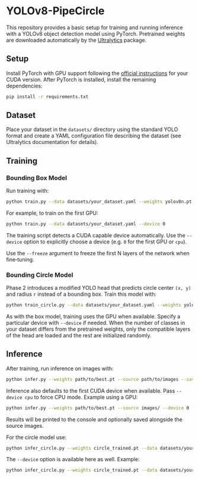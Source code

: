 # YOLOv8-PipeCircle

This repository provides a basic setup for training and running inference with a YOLOv8 object detection model using PyTorch. Pretrained weights are downloaded automatically by the [Ultralytics](https://github.com/ultralytics/ultralytics) package.

## Setup

Install PyTorch with GPU support following the [official instructions](https://pytorch.org/get-started/locally/)
for your CUDA version. After PyTorch is installed, install the remaining
dependencies:

```bash
pip install -r requirements.txt
```

## Dataset

Place your dataset in the `datasets/` directory using the standard YOLO format and create a YAML configuration file describing the dataset (see Ultralytics documentation for details).

## Training

### Bounding Box Model

Run training with:

```bash
python train.py --data datasets/your_dataset.yaml --weights yolov8n.pt --epochs 100
```
For example, to train on the first GPU:
```bash
python train.py --data datasets/your_dataset.yaml --device 0
```

The training script detects a CUDA capable device automatically. Use the
`--device` option to explicitly choose a device (e.g. `0` for the first GPU or
`cpu`).

Use the `--freeze` argument to freeze the first N layers of the network when fine‑tuning.

### Bounding Circle Model

Phase 2 introduces a modified YOLO head that predicts circle center `(x, y)` and radius `r` instead of a bounding box. Train this model with:

```bash
python train_circle.py --data datasets/your_dataset.yaml --weights yolov8n.pt --epochs 100
```

As with the box model, training uses the GPU when available. Specify a
particular device with `--device` if needed. When the number of classes in your
dataset differs from the pretrained weights, only the compatible layers of the
head are loaded and the rest are initialized randomly.

## Inference

After training, run inference on images with:

```bash
python infer.py --weights path/to/best.pt --source path/to/images --save
```

Inference also defaults to the first CUDA device when available. Pass
`--device cpu` to force CPU mode.
Example using a GPU:
```bash
python infer.py --weights path/to/best.pt --source images/ --device 0
```

Results will be printed to the console and optionally saved alongside the source images.

For the circle model use:

```bash
python infer_circle.py --weights circle_trained.pt --data datasets/your_dataset.yaml --source path/to/image.jpg --save
```

The `--device` option is available here as well.
Example:
```bash
python infer_circle.py --weights circle_trained.pt --data datasets/your_dataset.yaml --source img.jpg --device 0
```

